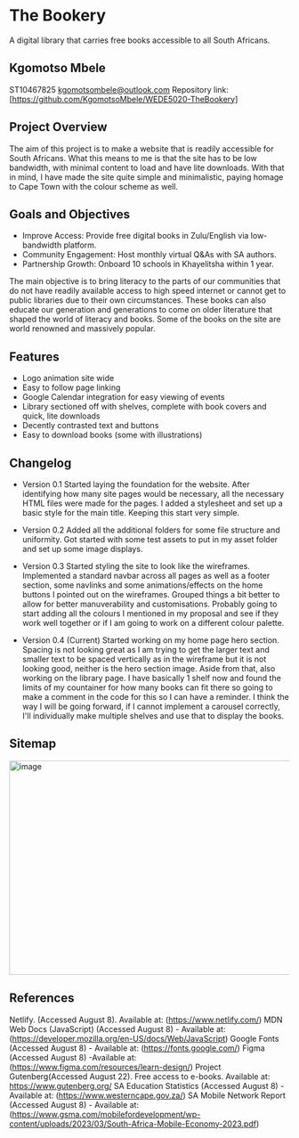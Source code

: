 
# The Bookery

A digital library that carries free books accessible to all South Africans.

## Kgomotso Mbele
ST10467825 
kgomotsombele@outlook.com
Repository link: [https://github.com/KgomotsoMbele/WEDE5020-TheBookery]

## Project Overview
The aim of this project is to make a website that is readily accessible for South Africans.
What this means to me is that the site has to be low bandwidth, with minimal content to load and have lite downloads.
With that in mind, I have made the site quite simple and minimalistic, paying homage to Cape Town with the colour scheme as well.

## Goals and Objectives
- Improve Access: Provide free digital books in Zulu/English via low-bandwidth platform.  
- Community Engagement: Host monthly virtual Q&As with SA authors.  
- Partnership Growth: Onboard 10 schools in Khayelitsha within 1 year.

The main objective is to bring literacy to the parts of our communities that do not have readily available access to high speed internet
or cannot get to public libraries due to their own circumstances. These books can also educate our generation and generations
to come on older literature that shaped the world of literacy and books. Some of the books on the site are 
world renowned and massively popular.

## Features
- Logo animation site wide
- Easy to follow page linking
- Google Calendar integration for easy viewing of events
- Library sectioned off with shelves, complete with book covers and quick, lite downloads
- Decently contrasted text and buttons
- Easy to download books (some with illustrations)

## Changelog
 - Version 0.1
 Started laying the foundation for the website. After identifying how many site pages would be necessary, all the necessary HTML files were made for the pages.
 I added a stylesheet and set up a basic style for the main title.
 Keeping this start very simple.
 
 - Version 0.2
 Added all the additional folders for some file structure and uniformity.
 Got started with some test assets to put in my asset folder and set up some image displays.

 - Version 0.3 
Started styling the site to look like the wireframes. Implemented a standard navbar across all pages as well as a footer section, some navlinks and some animations/effects on the home buttons I pointed out on the wireframes. Grouped things a bit better to allow for better manuverability and customisations. Probably going to start adding all the colours I mentioned in my proposal and see if they work well together or if I am going to work on a different colour palette.

- Version 0.4 (Current)
Started working on my home page hero section. Spacing is not looking great as I am trying to get the larger text and smaller text to be spaced vertically as in the wireframe but it is not looking good, neither is the hero section image. Aside from that, also working on the library page. I have basically 1 shelf now and found the limits of my countainer for how many books can fit there so going to make a comment in the code for this so I can have a reminder. I think the way I will be going forward, if I cannot implement a carousel correctly, I'll individually make multiple shelves and use that to display the books.

## Sitemap
<img width="994" height="385" alt="image" src="https://github.com/user-attachments/assets/01aa19e6-59a7-4c6d-8018-8a8ebbcb1698" />

## References  
Netlify. (Accessed August 8). Available at:  (https://www.netlify.com/)
MDN Web Docs (JavaScript) (Accessed August 8) - Available at:   (https://developer.mozilla.org/en-US/docs/Web/JavaScript)
Google Fonts (Accessed August 8) - Available at:   (https://fonts.google.com/)
Figma (Accessed August 8) -Available at:  (https://www.figma.com/resources/learn-design/)
Project Gutenberg(Accessed August 22). Free access to e-books. Available at: <https://www.gutenberg.org/>
SA Education Statistics (Accessed August 8) - Available at:  (https://www.westerncape.gov.za/)
SA Mobile Network Report (Accessed August 8)  - Available at:  (https://www.gsma.com/mobilefordevelopment/wp-content/uploads/2023/03/South-Africa-Mobile-Economy-2023.pdf)

